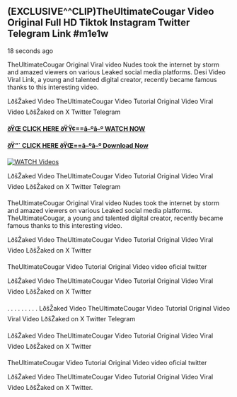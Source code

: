 ## (EXCLUSIVE^^CLIP)TheUltimateCougar Video Original Full HD Tiktok Instagram Twitter Telegram Link #m1e1w

18 seconds ago

TheUltimateCougar Original Viral video Nudes took the internet by storm and amazed viewers on various Leaked social media platforms. Desi Video Viral Link, a young and talented digital creator, recently became famous thanks to this interesting video.

LðšŽaked Video TheUltimateCougar Video Tutorial Original Video Viral Video LðšŽaked on X Twitter Telegram

**[ðŸŒ CLICK HERE ðŸŸ¢==â–ºâ–º WATCH NOW](https://clips-mediaa.blogspot.com/2025/02/video-viral-download.html)**

**[ðŸ”´ CLICK HERE ðŸŒ==â–ºâ–º Download Now](https://clips-mediaa.blogspot.com/2025/02/video-viral-download.html)**

[![WATCH Videos](https://i.imgur.com/dJHk4Zq.gif)](https://clips-mediaa.blogspot.com/2025/02/video-viral-download.html)

LðšŽaked Video TheUltimateCougar Video Tutorial Original Video Viral Video LðšŽaked on X Twitter Telegram

TheUltimateCougar Original Viral video Nudes took the internet by storm and amazed viewers on various Leaked social media platforms. TheUltimateCougar, a young and talented digital creator, recently became famous thanks to this interesting video.

LðšŽaked Video TheUltimateCougar Video Tutorial Original Video Viral Video LðšŽaked on X Twitter

TheUltimateCougar Video Tutorial Original Video video oficial twitter

LðšŽaked Video TheUltimateCougar Video Tutorial Original Video Viral Video LðšŽaked on X Twitter

. . . . . . . . . LðšŽaked Video TheUltimateCougar Video Tutorial Original Video Viral Video LðšŽaked on X Twitter Telegram

LðšŽaked Video TheUltimateCougar Video Tutorial Original Video Viral Video LðšŽaked on X Twitter

TheUltimateCougar Video Tutorial Original Video video oficial twitter

LðšŽaked Video TheUltimateCougar Video Tutorial Original Video Viral Video LðšŽaked on X Twitter.